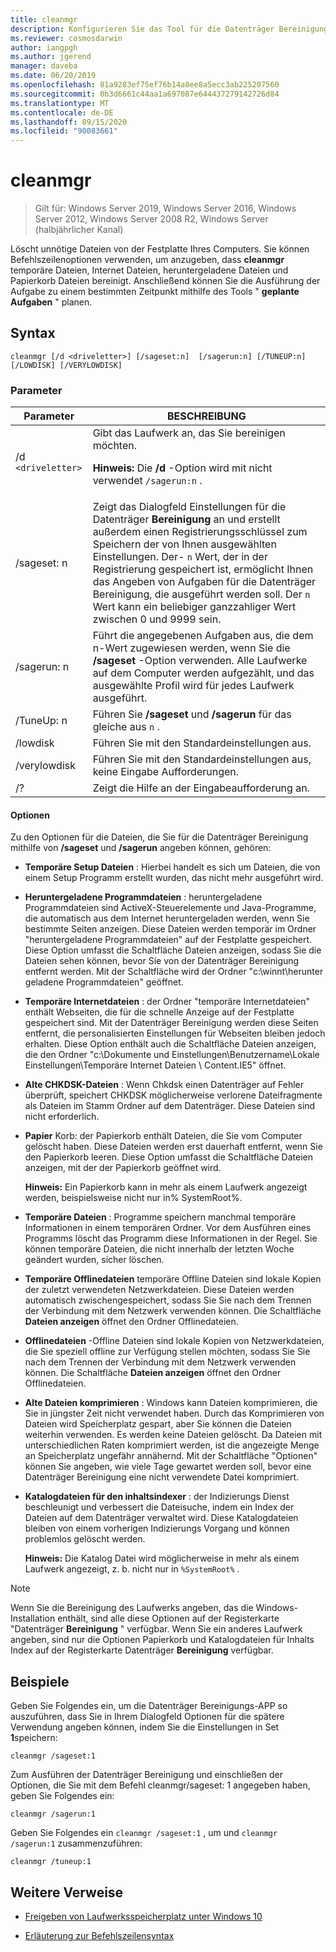 ```yaml
---
title: cleanmgr
description: Konfigurieren Sie das Tool für die Datenträger Bereinigung (Cleanmgr.exe), um bestimmte Dateien automatisch zu bereinigen.
ms.reviewer: cosmosdarwin
author: iangpgh
ms.author: jgerend
manager: daveba
ms.date: 06/20/2019
ms.openlocfilehash: 81a9283ef75ef76b14a8ee8a5ecc3ab225207560
ms.sourcegitcommit: 0b3d6661c44aa1a697087e644437279142726d84
ms.translationtype: MT
ms.contentlocale: de-DE
ms.lasthandoff: 09/15/2020
ms.locfileid: "90083661"
---
```

# <a name="cleanmgr"></a>cleanmgr

> Gilt für: Windows Server 2019, Windows Server 2016, Windows Server 2012, Windows Server 2008 R2, Windows Server (halbjährlicher Kanal)

Löscht unnötige Dateien von der Festplatte Ihres Computers. Sie können Befehlszeilenoptionen verwenden, um anzugeben, dass **cleanmgr** temporäre Dateien, Internet Dateien, heruntergeladene Dateien und Papierkorb Dateien bereinigt. Anschließend können Sie die Ausführung der Aufgabe zu einem bestimmten Zeitpunkt mithilfe des Tools " **geplante Aufgaben** " planen.

## <a name="syntax"></a>Syntax

```
cleanmgr [/d <driveletter>] [/sageset:n]  [/sagerun:n] [/TUNEUP:n] [/LOWDISK] [/VERYLOWDISK]
```

### <a name="parameters"></a>Parameter

| Parameter | BESCHREIBUNG |
| --------- | ----------- |
| /d `<driveletter>` | Gibt das Laufwerk an, das Sie bereinigen möchten.<p>**Hinweis:** Die **/d** -Option wird mit nicht verwendet `/sagerun:n` . |
| /sageset: n | Zeigt das Dialogfeld Einstellungen für die Datenträger **Bereinigung** an und erstellt außerdem einen Registrierungsschlüssel zum Speichern der von Ihnen ausgewählten Einstellungen. Der- `n` Wert, der in der Registrierung gespeichert ist, ermöglicht Ihnen das Angeben von Aufgaben für die Datenträger Bereinigung, die ausgeführt werden soll. Der `n` Wert kann ein beliebiger ganzzahliger Wert zwischen 0 und 9999 sein. |
| /sagerun: n | Führt die angegebenen Aufgaben aus, die dem n-Wert zugewiesen werden, wenn Sie die **/sageset** -Option verwenden. Alle Laufwerke auf dem Computer werden aufgezählt, und das ausgewählte Profil wird für jedes Laufwerk ausgeführt. |
| /TuneUp: n | Führen Sie **/sageset** und **/sagerun** für das gleiche aus `n` . |
| /lowdisk | Führen Sie mit den Standardeinstellungen aus. |
| /verylowdisk | Führen Sie mit den Standardeinstellungen aus, keine Eingabe Aufforderungen. |
| /? | Zeigt die Hilfe an der Eingabeaufforderung an. |

#### <a name="options"></a>Optionen

Zu den Optionen für die Dateien, die Sie für die Datenträger Bereinigung mithilfe von **/sageset** und **/sagerun** angeben können, gehören:

- **Temporäre Setup Dateien** : Hierbei handelt es sich um Dateien, die von einem Setup Programm erstellt wurden, das nicht mehr ausgeführt wird.

- **Heruntergeladene Programmdateien** : heruntergeladene Programmdateien sind ActiveX-Steuerelemente und Java-Programme, die automatisch aus dem Internet heruntergeladen werden, wenn Sie bestimmte Seiten anzeigen. Diese Dateien werden temporär im Ordner "heruntergeladene Programmdateien" auf der Festplatte gespeichert. Diese Option umfasst die Schaltfläche Dateien anzeigen, sodass Sie die Dateien sehen können, bevor Sie von der Datenträger Bereinigung entfernt werden. Mit der Schaltfläche wird der Ordner "c:\winnt\herunter geladene Programmdateien" geöffnet.

- **Temporäre Internetdateien** : der Ordner "temporäre Internetdateien" enthält Webseiten, die für die schnelle Anzeige auf der Festplatte gespeichert sind. Mit der Datenträger Bereinigung werden diese Seiten entfernt, die personalisierten Einstellungen für Webseiten bleiben jedoch erhalten. Diese Option enthält auch die Schaltfläche Dateien anzeigen, die den Ordner "c:\Dokumente und Einstellungen\Benutzername\Lokale Einstellungen\Temporäre Internet Dateien \ Content.IE5" öffnet.

- **Alte CHKDSK-Dateien** : Wenn Chkdsk einen Datenträger auf Fehler überprüft, speichert CHKDSK möglicherweise verlorene Dateifragmente als Dateien im Stamm Ordner auf dem Datenträger. Diese Dateien sind nicht erforderlich.

- **Papier** Korb: der Papierkorb enthält Dateien, die Sie vom Computer gelöscht haben. Diese Dateien werden erst dauerhaft entfernt, wenn Sie den Papierkorb leeren. Diese Option umfasst die Schaltfläche Dateien anzeigen, mit der der Papierkorb geöffnet wird.<p>**Hinweis:** Ein Papierkorb kann in mehr als einem Laufwerk angezeigt werden, beispielsweise nicht nur in% SystemRoot%.

- **Temporäre Dateien** : Programme speichern manchmal temporäre Informationen in einem temporären Ordner. Vor dem Ausführen eines Programms löscht das Programm diese Informationen in der Regel. Sie können temporäre Dateien, die nicht innerhalb der letzten Woche geändert wurden, sicher löschen.

- **Temporäre Offlinedateien** temporäre Offline Dateien sind lokale Kopien der zuletzt verwendeten Netzwerkdateien. Diese Dateien werden automatisch zwischengespeichert, sodass Sie Sie nach dem Trennen der Verbindung mit dem Netzwerk verwenden können. Die Schaltfläche **Dateien anzeigen** öffnet den Ordner Offlinedateien.

- **Offlinedateien** -Offline Dateien sind lokale Kopien von Netzwerkdateien, die Sie speziell offline zur Verfügung stellen möchten, sodass Sie Sie nach dem Trennen der Verbindung mit dem Netzwerk verwenden können. Die Schaltfläche **Dateien anzeigen** öffnet den Ordner Offlinedateien.

- **Alte Dateien komprimieren** : Windows kann Dateien komprimieren, die Sie in jüngster Zeit nicht verwendet haben. Durch das Komprimieren von Dateien wird Speicherplatz gespart, aber Sie können die Dateien weiterhin verwenden. Es werden keine Dateien gelöscht. Da Dateien mit unterschiedlichen Raten komprimiert werden, ist die angezeigte Menge an Speicherplatz ungefähr annähernd. Mit der Schaltfläche "Optionen" können Sie angeben, wie viele Tage gewartet werden soll, bevor eine Datenträger Bereinigung eine nicht verwendete Datei komprimiert.

- **Katalogdateien für den inhaltsindexer** : der Indizierungs Dienst beschleunigt und verbessert die Dateisuche, indem ein Index der Dateien auf dem Datenträger verwaltet wird. Diese Katalogdateien bleiben von einem vorherigen Indizierungs Vorgang und können problemlos gelöscht werden.<p>**Hinweis:** Die Katalog Datei wird möglicherweise in mehr als einem Laufwerk angezeigt, z. b. nicht nur in `%SystemRoot%` .

>[!NOTE]
> Wenn Sie die Bereinigung des Laufwerks angeben, das die Windows-Installation enthält, sind alle diese Optionen auf der Registerkarte "Datenträger **Bereinigung** " verfügbar. Wenn Sie ein anderes Laufwerk angeben, sind nur die Optionen Papierkorb und Katalogdateien für Inhalts Index auf der Registerkarte Datenträger **Bereinigung** verfügbar.

## <a name="examples"></a>Beispiele

Geben Sie Folgendes ein, um die Datenträger Bereinigungs-APP so auszuführen, dass Sie in Ihrem Dialogfeld Optionen für die spätere Verwendung angeben können, indem Sie die Einstellungen in Set **1**speichern:

```
cleanmgr /sageset:1
```

Zum Ausführen der Datenträger Bereinigung und einschließen der Optionen, die Sie mit dem Befehl cleanmgr/sageset: 1 angegeben haben, geben Sie Folgendes ein:

```
cleanmgr /sagerun:1
```

Geben Sie Folgendes ein `cleanmgr /sageset:1` , um und `cleanmgr /sagerun:1` zusammenzuführen:

```
cleanmgr /tuneup:1
```

## <a name="additional-references"></a>Weitere Verweise

- [Freigeben von Laufwerksspeicherplatz unter Windows 10](https://support.microsoft.com/help/12425/windows-10-free-up-drive-space)

- [Erläuterung zur Befehlszeilensyntax](command-line-syntax-key.md)
